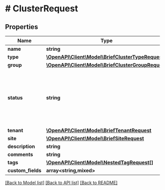 # # ClusterRequest

## Properties

Name | Type | Description | Notes
------------ | ------------- | ------------- | -------------
**name** | **string** |  |
**type** | [**\OpenAPI\Client\Model\BriefClusterTypeRequest**](BriefClusterTypeRequest.md) |  |
**group** | [**\OpenAPI\Client\Model\BriefClusterGroupRequest**](BriefClusterGroupRequest.md) |  | [optional]
**status** | **string** | * &#x60;planned&#x60; - Planned * &#x60;staging&#x60; - Staging * &#x60;active&#x60; - Active * &#x60;decommissioning&#x60; - Decommissioning * &#x60;offline&#x60; - Offline | [optional]
**tenant** | [**\OpenAPI\Client\Model\BriefTenantRequest**](BriefTenantRequest.md) |  | [optional]
**site** | [**\OpenAPI\Client\Model\BriefSiteRequest**](BriefSiteRequest.md) |  | [optional]
**description** | **string** |  | [optional]
**comments** | **string** |  | [optional]
**tags** | [**\OpenAPI\Client\Model\NestedTagRequest[]**](NestedTagRequest.md) |  | [optional]
**custom_fields** | **array<string,mixed>** |  | [optional]

[[Back to Model list]](../../README.md#models) [[Back to API list]](../../README.md#endpoints) [[Back to README]](../../README.md)
